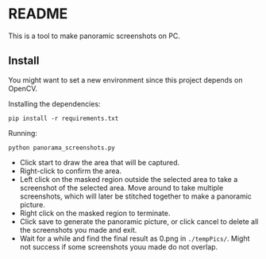 # README

This is a tool to make panoramic screenshots on PC.

## Install

You might want to set a new environment since this project depends on OpenCV.

Installing the dependencies:

```
pip install -r requirements.txt
```

Running:

```
python panorama_screenshots.py
```

- Click start to draw the area that will be captured.
- Right-click to confirm the area.
- Left click on the masked region outside the selected area to take a screenshot of the selected area. Move around to take multiple screenshots, which will later be stitched together to make a panoramic picture.
- Right click on the masked region to terminate.
- Click save to generate the panoramic picture, or click cancel to delete all the screenshots you made and exit.
- Wait for a while and find the final result as 0.png in ``./tempPics/``. Might not success if some screenshots youu made do not overlap.
